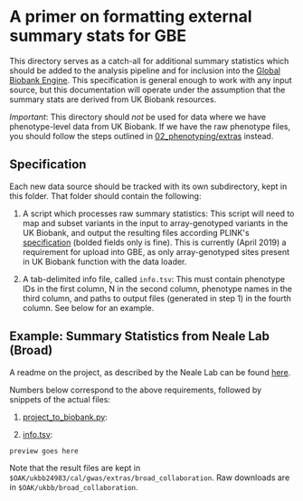 # A primer on formatting external summary stats for GBE

This directory serves as a catch-all for additional summary statistics which should be added to the analysis pipeline and for inclusion into the [Global Biobank Engine](biobankengine.stanford.edu). This specification is general enough to work with any input source, but this documentation will operate under the assumption that the summary stats are derived from UK Biobank resources.

*Important*: This directory should _not_ be used for data where we have phenotype-level data from UK Biobank. If we have the raw phenotype files, you should follow the steps outlined in [02_phenotyping/extras](../../02_phenotyping/extras/README.md) instead.

## Specification
Each new data source should be tracked with its own subdirectory, kept in this folder. That folder should contain the following:

1. A script which processes raw summary statistics: This script will need to map and subset variants in the input to array-genotyped variants in the UK Biobank, and output the resulting files according PLINK's [specification](https://www.cog-genomics.org/plink/2.0/formats#glm_logistic) (bolded fields only is fine). This is currently (April 2019) a requirement for upload into GBE, as only array-genotyped sites present in UK Biobank function with the data loader.

2. A tab-delimited info file, called `info.tsv`: This must contain phenotype IDs in the first column, N in the second column, phenotype names in the third column, and paths to output files (generated in step 1) in the fourth column. See below for an example.

## Example: Summary Statistics from Neale Lab (Broad)
A readme on the project, as described by the Neale Lab can be found [here](http://www.nealelab.is/uk-biobank).

Numbers below correspond to the above requirements, followed by snippets of the actual files:
1. [project_to_biobank.py](broad_collaboration/project_to_biobank.py): 

2. [info.tsv](broad_collaboration/info.tsv):

```preview goes here```

Note that the result files are kept in `$OAK/ukbb24983/cal/gwas/extras/broad_collaboration`. Raw downloads are in `$OAK/ukbb/broad_collaboration`.
